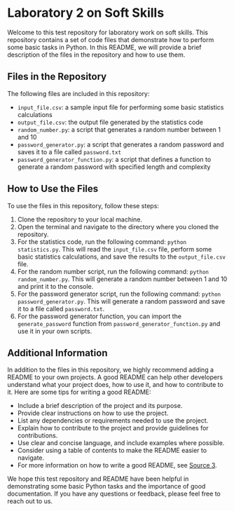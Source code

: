 # Laboratory 2 on Soft Skills

Welcome to this test repository for laboratory work on soft skills. This repository contains a set of code files that demonstrate how to perform some basic tasks in Python. In this README, we will provide a brief description of the files in the repository and how to use them.

## Files in the Repository

The following files are included in this repository:

- `input_file.csv`: a sample input file for performing some basic statistics calculations
- `output_file.csv`: the output file generated by the statistics code
- `random_number.py`: a script that generates a random number between 1 and 10
- `password_generator.py`: a script that generates a random password and saves it to a file called `password.txt`
- `password_generator_function.py`: a script that defines a function to generate a random password with specified length and complexity

## How to Use the Files

To use the files in this repository, follow these steps:

1. Clone the repository to your local machine.
2. Open the terminal and navigate to the directory where you cloned the repository.
3. For the statistics code, run the following command: `python statistics.py`. This will read the `input_file.csv` file, perform some basic statistics calculations, and save the results to the `output_file.csv` file.
4. For the random number script, run the following command: `python random_number.py`. This will generate a random number between 1 and 10 and print it to the console.
5. For the password generator script, run the following command: `python password_generator.py`. This will generate a random password and save it to a file called `password.txt`.
6. For the password generator function, you can import the `generate_password` function from `password_generator_function.py` and use it in your own scripts.

## Additional Information

In addition to the files in this repository, we highly recommend adding a README to your own projects. A good README can help other developers understand what your project does, how to use it, and how to contribute to it. Here are some tips for writing a good README:

- Include a brief description of the project and its purpose.
- Provide clear instructions on how to use the project.
- List any dependencies or requirements needed to use the project.
- Explain how to contribute to the project and provide guidelines for contributions.
- Use clear and concise language, and include examples where possible.
- Consider using a table of contents to make the README easier to navigate.
- For more information on how to write a good README, see [Source 3](https://www.freecodecamp.org/news/how-to-write-a-good-readme-file/).

We hope this test repository and README have been helpful in demonstrating some basic Python tasks and the importance of good documentation. If you have any questions or feedback, please feel free to reach out to us.
